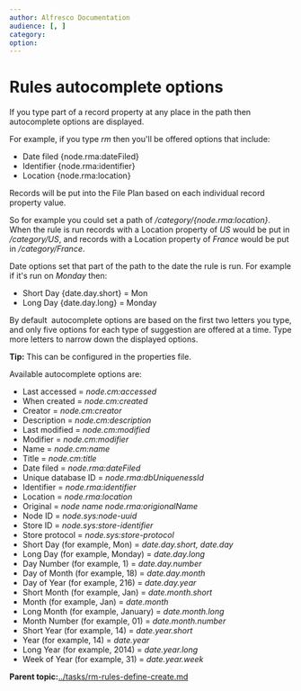 ```yaml
---
author: Alfresco Documentation
audience: [, ]
category: 
option: 
---
```


# Rules autocomplete options

If you type part of a record property at any place in the path then autocomplete options are displayed.

For example, if you type *rm* then you'll be offered options that include:

-   Date filed \{node.rma:dateFiled\}
-   Identifier \{node.rma:identifier\}
-   Location \{node.rma:location\}

Records will be put into the File Plan based on each individual record property value.

So for example you could set a path of */category/\{node.rma:location\}*. When the rule is run records with a Location property of *US* would be put in */category/US*, and records with a Location property of *France* would be put in */category/France*.

Date options set that part of the path to the date the rule is run. For example if it's run on *Monday* then:

-   Short Day \{date.day.short\} = Mon
-   Long Day \{date.day.long\} = Monday

By default  autocomplete options are based on the first two letters you type, and only five options for each type of suggestion are offered at a time. Type more letters to narrow down the displayed options.

**Tip:** This can be configured in the properties file.

Available autocomplete options are:

-   Last accessed = *node.cm:accessed*
-   When created = *node.cm:created*
-   Creator = *node.cm:creator*
-   Description = *node.cm:description*
-   Last modified = *node.cm:modified*
-   Modifier = *node.cm:modifier*
-   Name = *node.cm:name*
-   Title = *node.cm:title*
-   Date filed = *node.rma:dateFiled*
-   Unique database ID = *node.rma:dbUniquenessId*
-   Identifier = *node.rma:identifier*
-   Location = *node.rma:location*
-   Original = *node name node.rma:origionalName*
-   Node ID = *node.sys:node-uuid*
-   Store ID = *node.sys:store-identifier*
-   Store protocol = *node.sys:store-protocol*
-   Short Day \(for example, Mon\) = *date.day.short, date.day*
-   Long Day \(for example, Monday\) = *date.day.long*
-   Day Number \(for example, 1\) = *date.day.number*
-   Day of Month \(for example, 18\) = *date.day.month*
-   Day of Year \(for example, 216\) = *date.day.year*
-   Short Month \(for example, Jan\) = *date.month.short*
-   Month \(for example, Jan\) = *date.month*
-   Long Month \(for example, January\) = *date.month.long*
-   Month Number \(for example, 01\) = *date.month.number*
-   Short Year \(for example, 14\) = *date.year.short*
-   Year \(for example, 14\) = *date.year*
-   Long Year \(for example, 2014\) = *date.year.long*
-   Week of Year \(for example, 31\) = *date.year.week*

**Parent topic:**[../tasks/rm-rules-define-create.md](../tasks/rm-rules-define-create.md)

